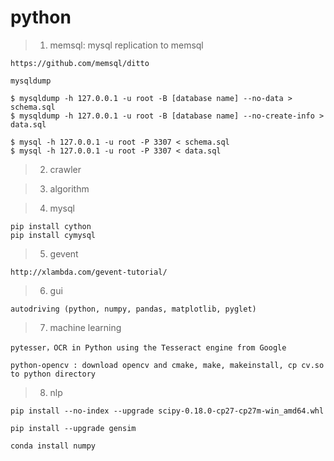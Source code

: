 python
======

> 1. memsql: mysql replication to memsql
	
	https://github.com/memsql/ditto
	
	mysqldump
	
	$ mysqldump -h 127.0.0.1 -u root -B [database name] --no-data > schema.sql
	$ mysqldump -h 127.0.0.1 -u root -B [database name] --no-create-info > data.sql
	
	$ mysql -h 127.0.0.1 -u root -P 3307 < schema.sql
	$ mysql -h 127.0.0.1 -u root -P 3307 < data.sql

> 2. crawler

> 3. algorithm

> 4. mysql
	
	pip install cython
	pip install cymysql
	
> 5. gevent

	http://xlambda.com/gevent-tutorial/
	
> 6. gui

	autodriving (python, numpy, pandas, matplotlib, pyglet)	
	
> 7. machine learning

	pytesser，OCR in Python using the Tesseract engine from Google
	
	python-opencv : download opencv and cmake, make, makeinstall, cp cv.so to python directory
	
> 8. nlp

	pip install --no-index --upgrade scipy-0.18.0-cp27-cp27m-win_amd64.whl

	pip install --upgrade gensim
	
	conda install numpy
	